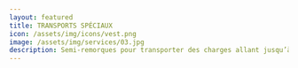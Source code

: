 ```yaml
---
layout: featured
title: TRANSPORTS SPÉCIAUX
icon: /assets/img/icons/vest.png
image: /assets/img/services/03.jpg
description: Semi-remorques pour transporter des charges allant jusqu’à 120T.
---
```

